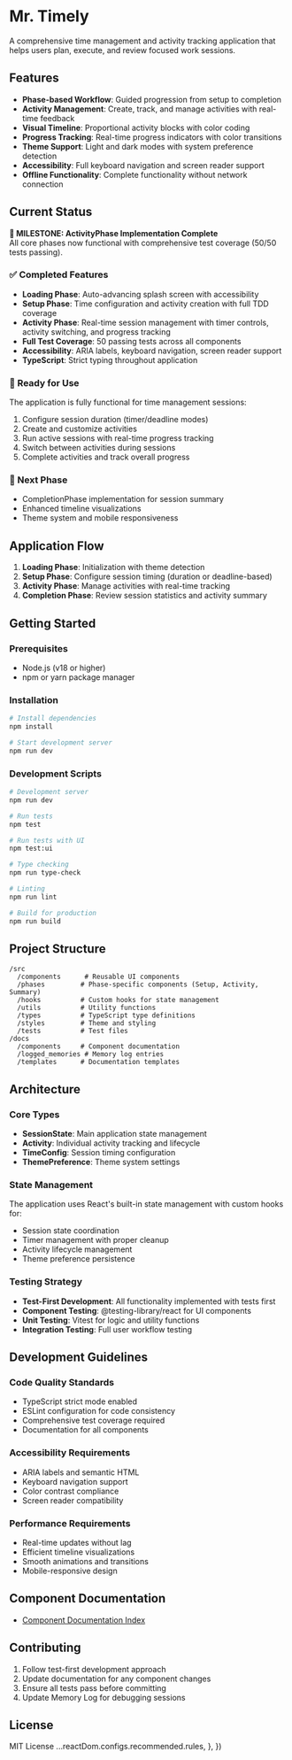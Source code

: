 # Mr. Timely

A comprehensive time management and activity tracking application that helps users plan, execute, and review focused work sessions.

## Features

- **Phase-based Workflow**: Guided progression from setup to completion
- **Activity Management**: Create, track, and manage activities with real-time feedback
- **Visual Timeline**: Proportional activity blocks with color coding
- **Progress Tracking**: Real-time progress indicators with color transitions
- **Theme Support**: Light and dark modes with system preference detection
- **Accessibility**: Full keyboard navigation and screen reader support
- **Offline Functionality**: Complete functionality without network connection

## Current Status

**🎯 MILESTONE: ActivityPhase Implementation Complete**  
All core phases now functional with comprehensive test coverage (50/50 tests passing).

### ✅ Completed Features
- **Loading Phase**: Auto-advancing splash screen with accessibility
- **Setup Phase**: Time configuration and activity creation with full TDD coverage  
- **Activity Phase**: Real-time session management with timer controls, activity switching, and progress tracking
- **Full Test Coverage**: 50 passing tests across all components
- **Accessibility**: ARIA labels, keyboard navigation, screen reader support
- **TypeScript**: Strict typing throughout application

### 🚀 Ready for Use
The application is fully functional for time management sessions:
1. Configure session duration (timer/deadline modes)
2. Create and customize activities  
3. Run active sessions with real-time progress tracking
4. Switch between activities during sessions
5. Complete activities and track overall progress

### 🔄 Next Phase
- CompletionPhase implementation for session summary
- Enhanced timeline visualizations
- Theme system and mobile responsiveness

## Application Flow

1. **Loading Phase**: Initialization with theme detection
2. **Setup Phase**: Configure session timing (duration or deadline-based)
3. **Activity Phase**: Manage activities with real-time tracking
4. **Completion Phase**: Review session statistics and activity summary

## Getting Started

### Prerequisites
- Node.js (v18 or higher)
- npm or yarn package manager

### Installation

```bash
# Install dependencies
npm install

# Start development server
npm run dev
```

### Development Scripts

```bash
# Development server
npm run dev

# Run tests
npm test

# Run tests with UI
npm test:ui

# Type checking
npm run type-check

# Linting
npm run lint

# Build for production
npm run build
```

## Project Structure

```
/src
  /components      # Reusable UI components
  /phases         # Phase-specific components (Setup, Activity, Summary)
  /hooks          # Custom hooks for state management
  /utils          # Utility functions
  /types          # TypeScript type definitions
  /styles         # Theme and styling
  /tests          # Test files
/docs
  /components     # Component documentation
  /logged_memories # Memory log entries
  /templates      # Documentation templates
```

## Architecture

### Core Types

- **SessionState**: Main application state management
- **Activity**: Individual activity tracking and lifecycle
- **TimeConfig**: Session timing configuration
- **ThemePreference**: Theme system settings

### State Management

The application uses React's built-in state management with custom hooks for:
- Session state coordination
- Timer management with proper cleanup
- Activity lifecycle management
- Theme preference persistence

### Testing Strategy

- **Test-First Development**: All functionality implemented with tests first
- **Component Testing**: @testing-library/react for UI components
- **Unit Testing**: Vitest for logic and utility functions
- **Integration Testing**: Full user workflow testing

## Development Guidelines

### Code Quality Standards
- TypeScript strict mode enabled
- ESLint configuration for code consistency
- Comprehensive test coverage required
- Documentation for all components

### Accessibility Requirements
- ARIA labels and semantic HTML
- Keyboard navigation support
- Color contrast compliance
- Screen reader compatibility

### Performance Requirements
- Real-time updates without lag
- Efficient timeline visualizations
- Smooth animations and transitions
- Mobile-responsive design

## Component Documentation

- [Component Documentation Index](docs/components/README.md)

## Contributing

1. Follow test-first development approach
2. Update documentation for any component changes
3. Ensure all tests pass before committing
4. Update Memory Log for debugging sessions

## License

MIT License
    ...reactDom.configs.recommended.rules,
  },
})
```
